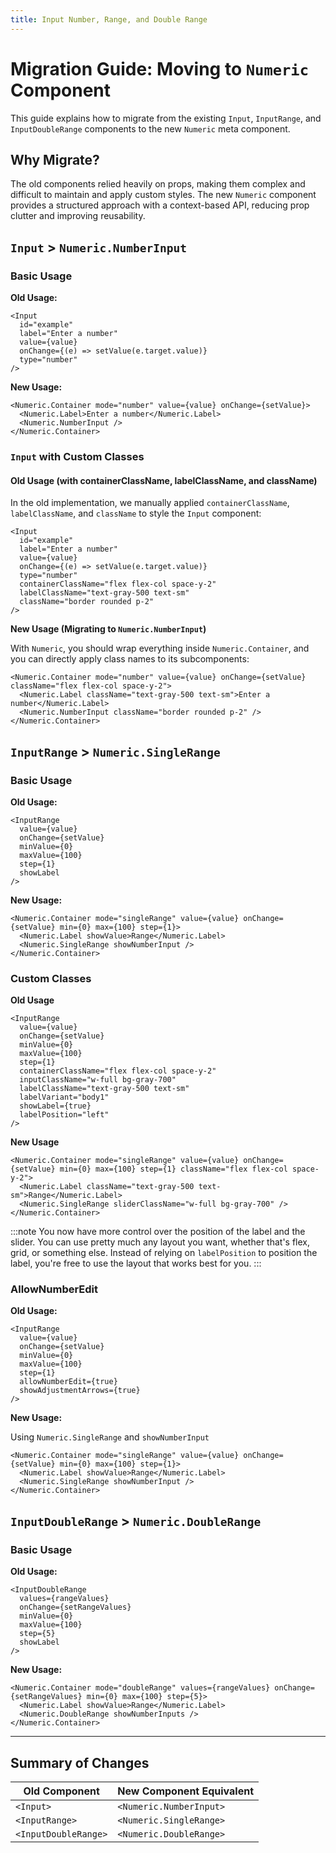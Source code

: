 ```yaml
---
title: Input Number, Range, and Double Range
---
```



# Migration Guide: Moving to `Numeric` Component

This guide explains how to migrate from the existing `Input`, `InputRange`, and `InputDoubleRange` components to the new `Numeric` meta component.


## Why Migrate?

The old components relied heavily on props, making them complex and difficult to maintain and apply custom styles. The new `Numeric` component provides a structured approach with a context-based API, reducing prop clutter and improving reusability.


## `Input` > `Numeric.NumberInput`

### Basic Usage

**Old Usage:**

```tsx
<Input
  id="example"
  label="Enter a number"
  value={value}
  onChange={(e) => setValue(e.target.value)}
  type="number"
/>
```

**New Usage:**

```tsx
<Numeric.Container mode="number" value={value} onChange={setValue}>
  <Numeric.Label>Enter a number</Numeric.Label>
  <Numeric.NumberInput />
</Numeric.Container>
```



### `Input` with Custom Classes

#### **Old Usage (with containerClassName, labelClassName, and className)**

In the old implementation, we manually applied `containerClassName`, `labelClassName`, and `className` to style the `Input` component:

```tsx
<Input
  id="example"
  label="Enter a number"
  value={value}
  onChange={(e) => setValue(e.target.value)}
  type="number"
  containerClassName="flex flex-col space-y-2"
  labelClassName="text-gray-500 text-sm"
  className="border rounded p-2"
/>
```


**New Usage (Migrating to `Numeric.NumberInput`)**

With `Numeric`, you should wrap everything inside `Numeric.Container`, and you can directly apply class names to its subcomponents:

```tsx
<Numeric.Container mode="number" value={value} onChange={setValue} className="flex flex-col space-y-2">
  <Numeric.Label className="text-gray-500 text-sm">Enter a number</Numeric.Label>
  <Numeric.NumberInput className="border rounded p-2" />
</Numeric.Container>
```


## `InputRange` > `Numeric.SingleRange`

### Basic Usage

**Old Usage:**

```tsx
<InputRange
  value={value}
  onChange={setValue}
  minValue={0}
  maxValue={100}
  step={1}
  showLabel
/>
```

**New Usage:**

```tsx
<Numeric.Container mode="singleRange" value={value} onChange={setValue} min={0} max={100} step={1}>
  <Numeric.Label showValue>Range</Numeric.Label>
  <Numeric.SingleRange showNumberInput />
</Numeric.Container>
```


### Custom Classes

**Old Usage**

```tsx
<InputRange
  value={value}
  onChange={setValue}
  minValue={0}
  maxValue={100}
  step={1}
  containerClassName="flex flex-col space-y-2"
  inputClassName="w-full bg-gray-700"
  labelClassName="text-gray-500 text-sm"
  labelVariant="body1"
  showLabel={true}
  labelPosition="left"
/>
```

**New Usage**

```tsx
<Numeric.Container mode="singleRange" value={value} onChange={setValue} min={0} max={100} step={1} className="flex flex-col space-y-2">
  <Numeric.Label className="text-gray-500 text-sm">Range</Numeric.Label>
  <Numeric.SingleRange sliderClassName="w-full bg-gray-700" />
</Numeric.Container>
```

:::note
You now have more control over the position of the label and the slider. You can use pretty much any layout you want, whether that's flex, grid, or something else. Instead of relying on `labelPosition` to position the label, you're free to use the layout that works best for you.
:::


### AllowNumberEdit

**Old Usage:**

```tsx
<InputRange
  value={value}
  onChange={setValue}
  minValue={0}
  maxValue={100}
  step={1}
  allowNumberEdit={true}
  showAdjustmentArrows={true}
/>
```

**New Usage:**

Using `Numeric.SingleRange` and `showNumberInput`

```tsx
<Numeric.Container mode="singleRange" value={value} onChange={setValue} min={0} max={100} step={1}>
  <Numeric.Label showValue>Range</Numeric.Label>
  <Numeric.SingleRange showNumberInput />
</Numeric.Container>
```


## `InputDoubleRange` > `Numeric.DoubleRange`


### Basic Usage
**Old Usage:**

```tsx
<InputDoubleRange
  values={rangeValues}
  onChange={setRangeValues}
  minValue={0}
  maxValue={100}
  step={5}
  showLabel
/>
```

**New Usage:**

```tsx
<Numeric.Container mode="doubleRange" values={rangeValues} onChange={setRangeValues} min={0} max={100} step={5}>
  <Numeric.Label showValue>Range</Numeric.Label>
  <Numeric.DoubleRange showNumberInputs />
</Numeric.Container>
```


---

## Summary of Changes

| Old Component      | New Component Equivalent |
|--------------------|------------------------|
| `<Input>`         | `<Numeric.NumberInput>` |
| `<InputRange>`    | `<Numeric.SingleRange>` |
| `<InputDoubleRange>` | `<Numeric.DoubleRange>` |
